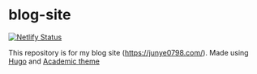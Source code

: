 # blog-site
[![Netlify Status](https://api.netlify.com/api/v1/badges/5ef1d656-a12a-4eba-a07b-def1c68986ae/deploy-status)](https://app.netlify.com/sites/objective-wright-b68557/deploys)

This repository is for my blog site (https://junye0798.com/).
Made using [Hugo](https://gohugo.io/) and [Academic theme](https://themes.gohugo.io/academic/)

